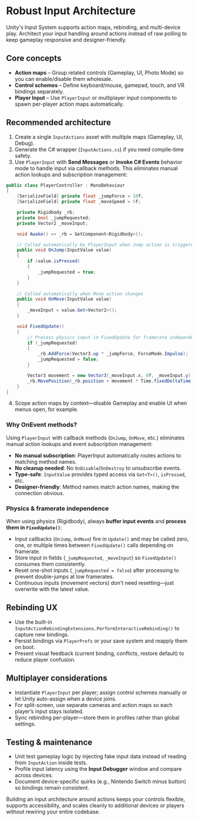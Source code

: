 # Robust Input Architecture

Unity's Input System supports action maps, rebinding, and multi-device play. Architect your input
handling around actions instead of raw polling to keep gameplay responsive and designer-friendly.

## Core concepts

- **Action maps** – Group related controls (Gameplay, UI, Photo Mode) so you can enable/disable them
  wholesale.
- **Control schemes** – Define keyboard/mouse, gamepad, touch, and VR bindings separately.
- **Player Input** – Use `PlayerInput` or multiplayer input components to spawn per-player action
  maps automatically.

## Recommended architecture

1. Create a single `InputActions` asset with multiple maps (Gameplay, UI, Debug).
2. Generate the C# wrapper (`InputActions.cs`) if you need compile-time safety.
3. Use `PlayerInput` with **Send Messages** or **Invoke C# Events** behavior mode to handle input via
   callback methods. This eliminates manual action lookups and subscription management:

```csharp
public class PlayerController : MonoBehaviour
{
    [SerializeField] private float _jumpForce = 10f;
    [SerializeField] private float _moveSpeed = 5f;

    private Rigidbody _rb;
    private bool _jumpRequested;
    private Vector2 _moveInput;

    void Awake() => _rb = GetComponent<Rigidbody>();

    // Called automatically by PlayerInput when Jump action is triggered
    public void OnJump(InputValue value)
    {
        if (value.isPressed)
        {
            _jumpRequested = true;
        }
    }

    // Called automatically when Move action changes
    public void OnMove(InputValue value)
    {
        _moveInput = value.Get<Vector2>();
    }

    void FixedUpdate()
    {
        // Process physics input in FixedUpdate for framerate independence
        if (_jumpRequested)
        {
            _rb.AddForce(Vector3.up * _jumpForce, ForceMode.Impulse);
            _jumpRequested = false;
        }

        Vector3 movement = new Vector3(_moveInput.x, 0f, _moveInput.y) * _moveSpeed;
        _rb.MovePosition(_rb.position + movement * Time.fixedDeltaTime);
    }
}
```

4. Scope action maps by context—disable Gameplay and enable UI when menus open, for example.

### Why OnEvent methods?

Using `PlayerInput` with callback methods (`OnJump`, `OnMove`, etc.) eliminates manual action lookups
and event subscription management:

- **No manual subscription**: PlayerInput automatically routes actions to matching method names.
- **No cleanup needed**: No `OnDisable`/`OnDestroy` to unsubscribe events.
- **Type-safe**: `InputValue` provides typed access via `Get<T>()`, `isPressed`, etc.
- **Designer-friendly**: Method names match action names, making the connection obvious.

### Physics & framerate independence

When using physics (Rigidbody), always **buffer input events** and **process them in `FixedUpdate()`**:

- Input callbacks (`OnJump`, `OnMove`) fire in `Update()` and may be called zero, one, or multiple
  times between `FixedUpdate()` calls depending on framerate.
- Store input in fields (`_jumpRequested`, `_moveInput`) so `FixedUpdate()` consumes them
  consistently.
- Reset one-shot inputs (`_jumpRequested = false`) after processing to prevent double-jumps at low
  framerates.
- Continuous inputs (movement vectors) don't need resetting—just overwrite with the latest value.

## Rebinding UX

- Use the built-in `InputActionRebindingExtensions.PerformInteractiveRebinding()` to capture new
  bindings.
- Persist bindings via `PlayerPrefs` or your save system and reapply them on boot.
- Present visual feedback (current binding, conflicts, restore default) to reduce player confusion.

## Multiplayer considerations

- Instantiate `PlayerInput` per player; assign control schemes manually or let Unity auto-assign
  when a device joins.
- For split-screen, use separate cameras and action maps so each player’s input stays isolated.
- Sync rebinding per-player—store them in profiles rather than global settings.

## Testing & maintenance

- Unit test gameplay logic by injecting fake input data instead of reading from `InputAction` inside
  tests.
- Profile input latency using the **Input Debugger** window and compare across devices.
- Document device-specific quirks (e.g., Nintendo Switch minus button) so bindings remain
  consistent.

Building an input architecture around actions keeps your controls flexible, supports accessibility,
and scales cleanly to additional devices or players without rewiring your entire codebase.
